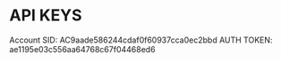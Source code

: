 # API KEYS

Account SID: AC9aade586244cdaf0f60937cca0ec2bbd
AUTH TOKEN: ae1195e03c556aa64768c67f04468ed6
